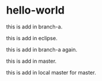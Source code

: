 # hello-world

this is add in branch-a.

this is add in eclipse.

this is add in branch-a again.

this is add in master.

this is add in local master for master.
